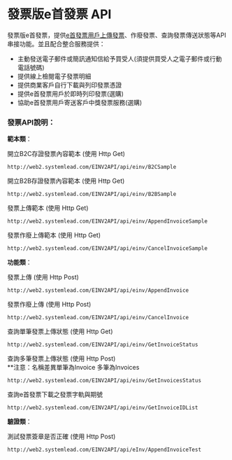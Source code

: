 # 發票版e首發票 API

發票版e首發票，提供[e首發票用戶上傳發票](einv2_api_erp)、作廢發票、查詢發票傳送狀態等API串接功能。並且配合整合服務提供：

* 主動發送電子郵件或簡訊通知信給予買受人\(須提供買受人之電子郵件或行動電話號碼\)
* 提供線上檢閱電子發票明細
* 提供商業客戶自行下載與列印發票憑證
* 提供e首發票用戶於即時列印發票\(選購\)
* 協助e首發票用戶寄送客戶中獎發票服務\(選購\) 

### 發票API說明：

**範本類**：

開立B2C存證發票內容範本 (使用 Http Get)

```
http://web2.systemlead.com/EINV2API/api/einv/B2CSample
```

開立B2B存證發票內容範本 (使用 Http Get)

```
http://web2.systemlead.com/EINV2API/api/einv/B2BSample
```

發票上傳範本 (使用 Http Get)

```
http://web2.systemlead.com/EINV2API/api/einv/AppendInvoiceSample
```

發票作廢上傳範本 (使用 Http Get)

```
http://web2.systemlead.com/EINV2API/api/einv/CancelInvoiceSample
```

**功能類**：

發票上傳 (使用 Http Post)

```
http://web2.systemlead.com/EINV2API/api/einv/AppendInvoice
```

發票作廢上傳 (使用 Http Post)

```
http://web2.systemlead.com/EINV2API/api/einv/CancelInvoice
```

查詢單筆發票上傳狀態 (使用 Http Get)

```
http://web2.systemlead.com/EINV2API/api/einv/GetInvoiceStatus
```

查詢多筆發票上傳狀態 (使用 Http Post) <br />
**注意：名稱差異單筆為Invoice 多筆為Invoices

```
http://web2.systemlead.com/EINV2API/api/einv/GetInvoicesStatus
```

查詢e首發票下載之發票字軌與期號

```
http://web2.systemlead.com/EINV2API/api/einv/GetInvoiceIDList
```

**驗證類**：

測試發票簽章是否正確 (使用 Http Post)

```
http://web2.systemlead.com/EINV2API/api/eInv/AppendInvoiceTest
```

